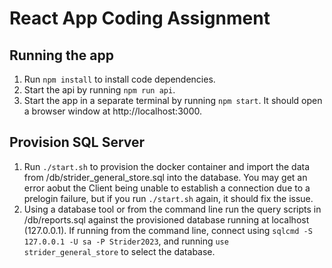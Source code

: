 # React App Coding Assignment

## Running the app
1. Run `npm install` to install code dependencies.
2. Start the api by running `npm run api`.
3. Start the app in a separate terminal by running `npm start`. It should open a browser window at http://localhost:3000.

## Provision SQL Server
1. Run `./start.sh` to provision the docker container and import the data from /db/strider_general_store.sql into the database. You may get an error aobut the Client being unable to establish a connection due to a prelogin failure, but if you run `./start.sh` again, it should fix the issue.
2. Using a database tool or from the command line run the query scripts in /db/reports.sql against the provisioned database running at localhost (127.0.0.1). If running from the command line, connect using `sqlcmd -S 127.0.0.1 -U sa -P Strider2023`, and running `use strider_general_store` to select the database.
